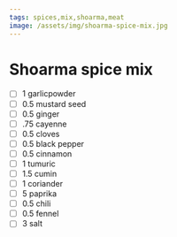 ```yaml
---
tags: spices,mix,shoarma,meat
image: /assets/img/shoarma-spice-mix.jpg
---
```


# Shoarma spice mix

- [ ] 1 garlicpowder
- [ ] 0.5 mustard seed
- [ ] 0.5 ginger
- [ ] .75 cayenne
- [ ] 0.5 cloves
- [ ] 0.5 black pepper
- [ ] 0.5 cinnamon
- [ ] 1 tumuric
- [ ] 1.5 cumin
- [ ] 1 coriander
- [ ] 5 paprika
- [ ] 0.5 chili
- [ ] 0.5 fennel
- [ ] 3 salt
